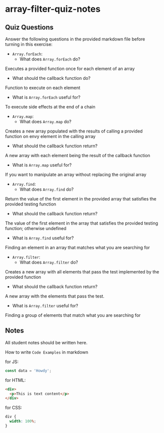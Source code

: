 # array-filter-quiz-notes

## Quiz Questions

Answer the following questions in the provided markdown file before turning in this exercise:

- `Array.forEach`:
  - What does `Array.forEach` do?

Executes a provided function once for each element of an array

- What should the callback function do?

Function to execute on each element

- What is `Array.forEach` useful for?

To execute side effects at the end of a chain

- `Array.map`:
  - What does `Array.map` do?

Creates a new array populated with the results of calling a provided function on envy element in the calling array

- What should the callback function return?

A new array with each element being the result of the callback function

- What is `Array.map` useful for?

If you want to manipulate an array without replacing the original array

- `Array.find`:
  - What does `Array.find` do?

Return the value of the first element in the provided array that satisfies the provided testing function

- What should the callback function return?

The value of the first element in the array that satisfies the provided testing function; otherwise undefined

- What is `Array.find` useful for?

Finding an element in an array that matches what you are searching for

- `Array.filter`:
  - What does `Array.filter` do?

Creates a new array with all elements that pass the test implemented by the provided function

- What should the callback function return?

A new array with the elements that pass the test.

- What is `Array.filter` useful for?

Finding a group of elements that match what you are searching for

## Notes

All student notes should be written here.

How to write `Code Examples` in markdown

for JS:

```javascript
const data = 'Howdy';
```

for HTML:

```html
<div>
  <p>This is text content</p>
</div>
```

for CSS:

```css
div {
  width: 100%;
}
```
